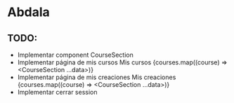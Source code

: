 # Abdala

## TODO:

- Implementar component CourseSection
- Implementar página de mis cursos
  Mis cursos
  {courses.map((course) => <CourseSection ...data>)}
- Implementar página de mis creaciones
  Mis creaciones
  {courses.map((course) => <CourseSection ...data>)}
- Implementar cerrar session
